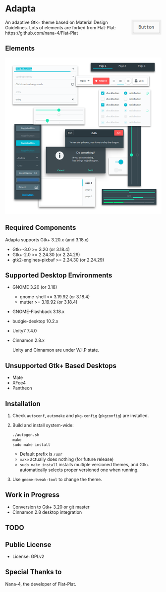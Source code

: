 Adapta
=========
<img src="img/Button.gif" alt="Button" align="right" />
An adaptive Gtk+ theme based on Material Design Guidelines.
Lots of elements are forked from Flat-Plat: https://github.com/nana-4/Flat-Plat

Elements
--------
![Materials](img/Materials.png)

Required Components
-------------------
Adapta supports Gtk+ 3.20.x (and 3.18.x)

* Gtk+-3.0 >= 3.20 (or 3.18.4)
* Gtk+-2.0 >= 2.24.30 (or 2.24.29)
* gtk2-engines-pixbuf >= 2.24.30 (or 2.24.29)

Supported Desktop Environments
------------------------------
* GNOME 3.20 (or 3.18)
  * gnome-shell >= 3.19.92 (or 3.18.4)
  * mutter >= 3.19.92 (or 3.18.4)
* GNOME-Flashback 3.18.x
* budgie-desktop 10.2.x
* Unity7 7.4.0
* Cinnamon 2.8.x

  Unity and Cinnamon are under W.I.P state.

Unsupported Gtk+ Based Desktops
-------------------------------
* Mate
* XFce4
* Pantheon

Installation
------------
1. Check `autoconf`, `automake` and `pkg-config` (`pkgconfig`) are installed.
2. Build and install system-wide:
   ```
   ./autogen.sh
   make
   sudo make install
   ```
   * Default prefix is `/usr`
   * `make` actually does nothing (for future release)
   * `sudo make install` installs multiple versioned themes,
     and Gtk+ automatically selects proper versioned one when running.

3. Use `gnome-tweak-tool` to change the theme.

Work in Progress
----------------
* Conversion to Gtk+ 3.20 or git master
* Cinnamon 2.8 desktop integration

TODO
----

Public License
--------------
* License: GPLv2

Special Thanks to
--------------
Nana-4, the developer of Flat-Plat.
